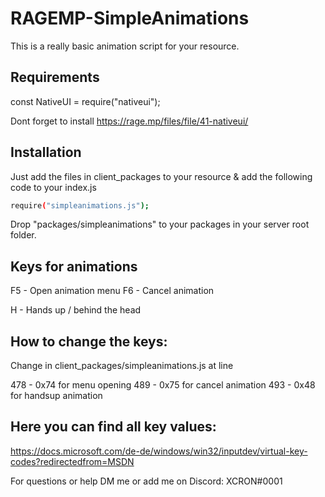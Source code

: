 # RAGEMP-SimpleAnimations
This is a really basic animation script for your resource.

## Requirements
const NativeUI = require("nativeui");

Dont forget to install https://rage.mp/files/file/41-nativeui/
## Installation

Just add the files in client_packages to your resource & add the following code to your index.js

```bash
require("simpleanimations.js");
```
Drop "packages/simpleanimations" to your packages in your server root folder.

## Keys for animations

F5 - Open animation menu
F6 - Cancel animation

H - Hands up / behind the head

## How to change the keys:

Change in client_packages/simpleanimations.js at line 

478 - 0x74 for menu opening
489 - 0x75 for cancel animation
493 - 0x48 for handsup animation


## Here you can find all key values: 
https://docs.microsoft.com/de-de/windows/win32/inputdev/virtual-key-codes?redirectedfrom=MSDN


For questions or help DM me or add me on Discord: XCRON#0001
